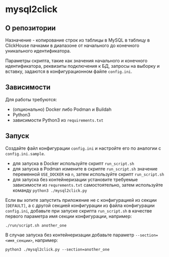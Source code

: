 # mysql2click



## О репозитории

Назначение - копирование строк из таблицы в MySQL в таблицу в ClickHouse пачками в диапазоне от начального до конечного уникального идентификатора.

Параметры скрипта, такие как значения начального и конечного идентификатора, реквизиты подключения к БД, запросы на выборку и вставку, задаются в конфигурационном файле `config.ini`.

## Зависимости

Для работы требуются:
- (опционально) Docker либо Podman и Buildah
- Python3
- зависимости Python3 из `requirements.txt`

## Запуск

Создайте файл конфигурации `config.ini` и настройте его по аналогии с `config.ini.sample`.

- для запуска в Docker используйте скрипт `run_script.sh`
- для запуска в Podman измените в скрипте `run_script.sh` значение переменной `USE_DOCKER` на `n`, затем используйте скрипт `run_script.sh`
- для запуска без контейнеризации установите требуемые зависимости из `requrements.txt` самостоятельно, затем используйте команду `python3 ./mysql2click.py`

Если вы хотите запустить приложение не с конфигурацией из секции `[DEFAULT]`, а с другой секцией конфигурации из файла конфигурации `config.ini`, добавьте при запуске скрипта `run_script.sh` в качестве первого параметра имя секции конфигурации, например:
```
./run/script.sh another_one
```
В случае запуска без контейнеризации добавьте параметр `--section=<имя_секции>`, например:
```
python3 ./mysql2click.py --section=another_one
```
